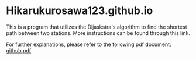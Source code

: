 # Hikarukurosawa123.github.io

This is a program that utilizes the Dijaskstra's algorithm to find the shortest path between two stations. More instructions can be found through this link. 

For further explanations, please refer to the following pdf document: 
[github.pdf](https://github.com/Hikarukurosawa123/Hikarukurosawa123.github.io/files/8691902/github.pdf)


